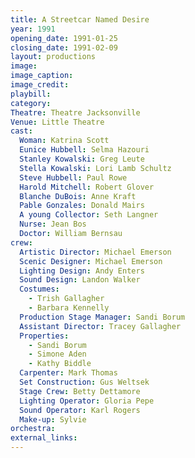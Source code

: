 ```yaml
---
title: A Streetcar Named Desire
year: 1991
opening_date: 1991-01-25
closing_date: 1991-02-09
layout: productions
image:
image_caption:
image_credit:
playbill: 
category: 
Theatre: Theatre Jacksonville
Venue: Little Theatre
cast:
  Woman: Katrina Scott
  Eunice Hubbell: Selma Hazouri
  Stanley Kowalski: Greg Leute
  Stella Kowalski: Lori Lamb Schultz
  Steve Hubbell: Paul Rowe
  Harold Mitchell: Robert Glover
  Blanche DuBois: Anne Kraft
  Pable Gonzales: Donald Mairs
  A young Collector: Seth Langner
  Nurse: Jean Bos
  Doctor: William Bernsau
crew:
  Artistic Director: Michael Emerson
  Scenic Designer: Michael Emerson
  Lighting Design: Andy Enters
  Sound Design: Landon Walker
  Costumes:
    - Trish Gallagher
    - Barbara Kennelly
  Production Stage Manager: Sandi Borum
  Assistant Director: Tracey Gallagher
  Properties:
    - Sandi Borum
    - Simone Aden
    - Kathy Biddle
  Carpenter: Mark Thomas
  Set Construction: Gus Weltsek
  Stage Crew: Betty Dettamore
  Lighting Operator: Gloria Pepe
  Sound Operator: Karl Rogers
  Make-up: Sylvie
orchestra:
external_links:
---
```


